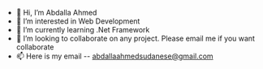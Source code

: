 - 👋 Hi, I’m Abdalla Ahmed
- 👀 I’m interested in Web Development
- 🌱 I’m currently learning .Net Framework
- 💞️ I’m looking to collaborate on any project. Please email me if you want collaborate
- 📫 Here is my email --  abdallaahmedsudanese@gmail.com 


